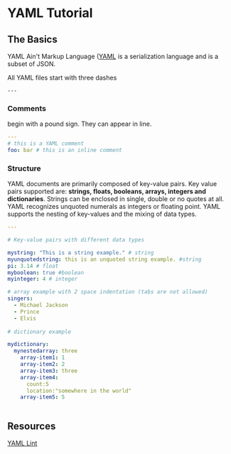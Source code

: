 # YAML Tutorial

## The Basics

YAML Ain't Markup Language ([YAML](http://yaml.org) is a serialization language and is a subset of JSON. 

All YAML files start with three dashes 

```
--- 
```

### Comments 

begin with a pound sign. They can appear in line. 

``` yaml
---
# this is a YAML comment
foo: bar # this is an inline comment
```
### Structure

YAML documents are primarily composed of key-value pairs. Key value pairs supported are: **strings, floats, booleans, arrays, integers and dictionaries**. Strings can be enclosed in single, double or no quotes at all. YAML recognizes unquoted numerals as integers or floating point. YAML supports the nesting of key-values and the mixing of data types.

```yaml
--- 

# Key-value pairs with different data types

mystring: "This is a string example." # string
myunquotedstring: this is an unquoted string example. #string
pi: 3.14 # float 
myboolean: true #boolean
myinteger: 4 # integer

# array example with 2 space indentation (tabs are not allowed)
singers:
  - Michael Jackson
  - Prince
  - Elvis
  
# dictionary example 

mydictionary:
  mynestedarray: three
    array-item1: 1
    array-item2: 2
    array-item3: three
    array-item4:
      count:5
      location:"somewhere in the world"
    array-item5: 5
    

```


## Resources
[YAML Lint](http://www.yamllint.com/)



